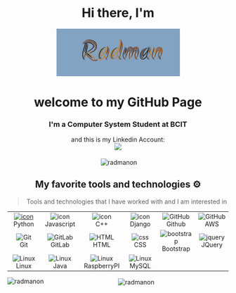 <div align="center">
      <h1>Hi there, I'm</h1>
      <img src="https://raw.githubusercontent.com/radmanon/designed_profile/main/Radman.gif" alt="👋 Hi there! I'm radman" title="👋 Hi there! I'm radman"/>
</div>

<h1 align="center">welcome to my GitHub Page</h1>
<h3 align="center">I'm a Computer System Student at BCIT</h3>
<div align="center"><a>and this is my Linkedin Account:</a></div>
<div align="center"><a href="https://www.linkedin.com/in/radman-mohammadi-893487192/"></a>
<img src="https://img.shields.io/badge/Linkedin-%231DA1F2.svg?style=for-the-badge&logo=Linkedin&logoColor=white">
</a>
<br>

<div align="center"><p>&nbsp;<img align="center" src="https://github-readme-stats.vercel.app/api?username=radmanon&show_icons=true&locale=en" alt="radmanon" /></p></div>


## My favorite tools and technologies ⚙️

> Tools and technologies that I have worked with and I am interested in

<table>
  <tr>
    <td align="center" width="96">
      <a href="#macropower-tech">
        <img src="https://techstack-generator.vercel.app/python-icon.svg" alt="icon" width="65" height="65" />
      </a>
      <br>Python
    </td>
    <td align="center" width="96">
        <img src="https://techstack-generator.vercel.app/js-icon.svg" alt="icon" width="65" height="65" />
      <br>Javascript
    </td>
    <td align="center" width="96">
        <img src="https://techstack-generator.vercel.app/cpp-icon.svg" alt="icon" width="65" height="65" />
      <br>C++
    </td>
       <td align="center" width="96">
        <img src="https://techstack-generator.vercel.app/django-icon.svg" alt="icon" width="65" height="65" />
      <br>Django
    </td>
       <td align="center" width="96">
        <img src="https://techstack-generator.vercel.app/github-icon.svg" width="65" height="65" alt="GitHub" />
      <br>Github
    </td>
        <td align="center" width="96">
        <img src="https://techstack-generator.vercel.app/aws-icon.svg" width="65" height="65" alt="GitHub" />
      <br>AWS
    </td>
  </tr>
  <tr>
    <td align="center" width="96">
        <img src="https://skillicons.dev/icons?i=git" width="48" height="48" alt="Git" />
      <br>Git
    </td>
    <td align="center"  width="96">
        <img src="https://skillicons.dev/icons?i=gitlab" width="48" height="48" alt="GitLab" />
      <br>GitLab
    </td>
    <td align="center"  width="96">
        <img src="https://skillicons.dev/icons?i=html" width="48" height="48" alt="HTML" />
      <br>HTML
    </td>
    <td align="center" width="96">
        <img src="https://skillicons.dev/icons?i=css" width="48" height="48" alt="css" />
      <br>CSS
    </td>
    <td align="center"  width="96">
        <img src="https://skillicons.dev/icons?i=bootstrap" width="48" height="48" alt="bootstrap" />
      <br>Bootstrap
    </td>
        <td align="center" width="96">
        <img src="https://skillicons.dev/icons?i=jquery" width="48" height="48" alt="jquery" />
      <br>JQuery
    </td>
  </tr>
   <tr>
            <td align="center" width="96">
        <img src="https://skillicons.dev/icons?i=linux" width="48" height="48" alt="Linux" />
      <br>Linux
    </td>
                     <td align="center" width="96">
        <img src="https://techstack-generator.vercel.app/java-icon.svg" width="48" height="48" alt="Linux" />
      <br>Java
    </td>
                     <td align="center" width="96">
        <img src="https://techstack-generator.vercel.app/raspberrypi-icon.svg" width="48" height="48" alt="Linux" />
      <br>RaspberryPI
    </td>
                     <td align="center" width="96">
        <img src="https://techstack-generator.vercel.app/mysql-icon.svg" width="48" height="48" alt="Linux" />
      <br>MySQL
    </td>
  </tr>
 <tr>
 </tr>
</table>



<p><img align="left" src="https://github-readme-stats.vercel.app/api/top-langs?username=radmanon&show_icons=true&locale=en&layout=compact" alt="radmanon" /></p>

<p><img align="center" src="https://github-readme-streak-stats.herokuapp.com/?user=radmanon&" alt="radmanon" /></p>
